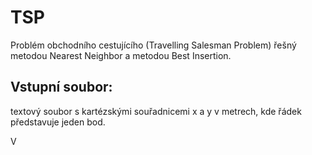 # TSP
Problém obchodního cestujícího  (Travelling Salesman Problem) řešný metodou Nearest Neighbor a metodou Best Insertion.
## Vstupní soubor:
  textový soubor s kartézskými souřadnicemi x a y v metrech, kde řádek představuje jeden bod.
  
V
